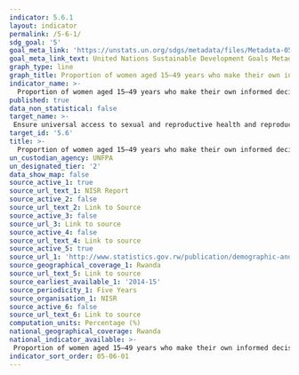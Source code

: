 ```yaml
---
indicator: 5.6.1
layout: indicator
permalink: /5-6-1/
sdg_goal: '5'
goal_meta_link: 'https://unstats.un.org/sdgs/metadata/files/Metadata-05-06-01.pdf'
goal_meta_link_text: United Nations Sustainable Development Goals Metadata (pdf 894kB)
graph_type: line
graph_title: Proportion of women aged 15–49 years who make their own informed decisions regarding sexual relations, contraceptive use and reproductive health care
indicator_name: >-
  Proportion of women aged 15–49 years who make their own informed decisions regarding sexual relations, contraceptive use and reproductive health care
published: true
data_non_statistical: false
target_name: >-
 Ensure universal access to sexual and reproductive health and reproductive rights as agreed in accordance with the Programme of Action of the International Conference on Population and Development and the Beijing Platform for Action and the outcome documents of their review conferences
target_id: '5.6'
title: >-
  Proportion of women aged 15–49 years who make their own informed decisions regarding sexual relations, contraceptive use and reproductive health care
un_custodian_agency: UNFPA
un_designated_tier: '2'
data_show_map: false
source_active_1: true
source_url_text_1: NISR Report
source_active_2: false
source_url_text_2: Link to Source
source_active_3: false
source_url_3: Link to source
source_active_4: false
source_url_text_4: Link to source
source_active_5: true
source_url_1: 'http://www.statistics.gov.rw/publication/demographic-and-health-survey-20142015-final-report'
source_geographical_coverage_1: Rwanda
source_url_text_5: Link to source
source_earliest_available_1: '2014-15'
source_periodicity_1: Five Years
source_organisation_1: NISR
source_active_6: false
source_url_text_6: Link to source
computation_units: Percentage (%)
national_geographical_coverage: Rwanda
national_indicator_available: >-
 Proportion of women aged 15–49 years who make their own informed decisions regarding sexual relations, contraceptive use and reproductive health care
indicator_sort_order: 05-06-01
---
```

